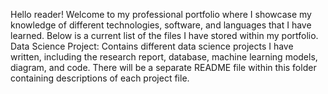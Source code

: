 Hello reader! Welcome to my professional portfolio where I showcase my knowledge of different technologies, software, and languages that I have learned. Below is a current list of the files I have stored within my portfolio.
Data Science Project: Contains different data science projects I have written, including the research report, database, machine learning models, diagram, and code. There will be a separate README file within this folder containing descriptions of each project file.
